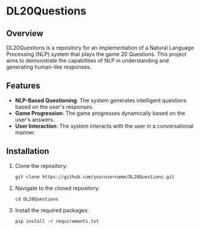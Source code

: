 # DL20Questions

## Overview
DL20Questions is a repository for an implementation of a Natural Language Processing (NLP) system that plays the game 20 Questions. This project aims to demonstrate the capabilities of NLP in understanding and generating human-like responses.

## Features
- **NLP-Based Questioning**: The system generates intelligent questions based on the user's responses.
- **Game Progression**: The game progresses dynamically based on the user's answers.
- **User Interaction**: The system interacts with the user in a conversational manner.

## Installation
1. Clone the repository:
    ```
    git clone https://github.com/yourusername/DL20Questions.git
    ```
2. Navigate to the cloned repository:
    ```
    cd DL20Questions
    ```
3. Install the required packages:
    ```
    pip install -r requirements.txt
    ```
